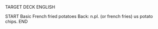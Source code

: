 TARGET DECK
ENGLISH

START
Basic
French fried potatoes
Back: n.pl. (or french fries) us potato chips.
END
